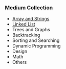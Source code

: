 ###  Medium Collection

* [Array and Strings](https://github.com/liying8040/leetcode/blob/master/Medium%20Collection/array%20and%20strings.md)
* [Linked List](https://github.com/liying8040/leetcode/blob/master/Medium%20Collection/linked%20list.md)
* Trees and Graphs
* Backtracking
* Sorting and Searching
* Dynamic Programming
* Design
* Math
* Others